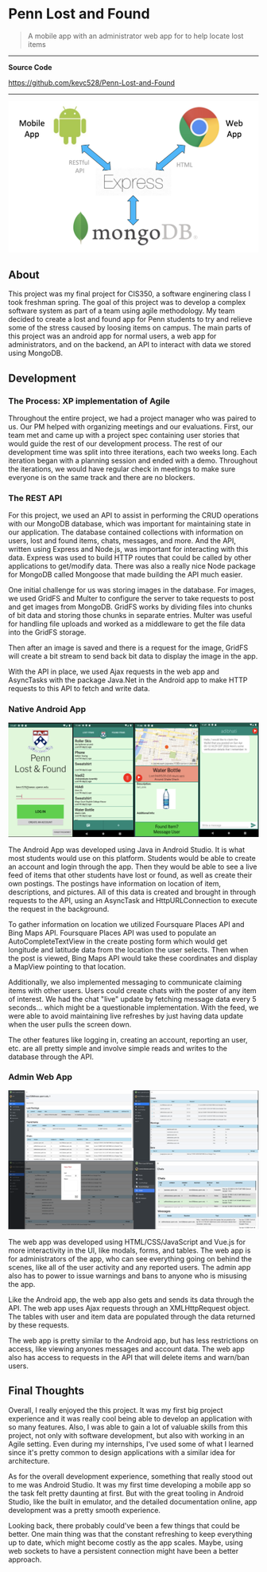 # Penn Lost and Found
> A mobile app with an administrator web app for to help locate lost items

---
**Source Code**

<https://github.com/kevc528/Penn-Lost-and-Found>

---

![Project Architecture](/content/images/lost-found-architecture.png)

## About
This project was my final project for CIS350, a software enginering class I took freshman spring. The goal of 
this project was to develop a complex software system as part of a team using agile methodology. My team decided 
to create a lost and found app for Penn students to try and relieve some of the stress caused by loosing items 
on campus. The main parts of this project was an android app for normal users, a web app for administrators, and 
on the backend, an API to interact with data we stored using MongoDB.

## Development
### The Process: XP implementation of Agile
Throughout the entire project, we had a project manager who was paired to us. Our PM helped with organizing 
meetings and our evaluations. First, our team met and came up with a project spec containing user stories that 
would guide the rest of our development process. The rest of our development time was split into three 
iterations, each two weeks long. Each iteration began with a planning session and ended with a demo. Throughout 
the iterations, we would have regular check in meetings to make sure everyone is on the same track and there are 
no blockers.

### The REST API
For this project, we used an API to assist in performing the CRUD operations with our MongoDB database, which was 
important for maintaining state in our application. The database contained collections with information on users, 
lost and found items, chats, messages, and more. And the API, written using Express and Node.js, was important 
for interacting with this data. Express was used to build HTTP routes that could be called by other applications 
to get/modify data. There was also a really nice Node package for MongoDB called Mongoose that made building 
the API much easier.

One initial challenge for us was storing images in the database. For images, we used GridFS and Multer to 
configure the server to take requests to post and get images from MongoDB. GridFS works by dividing files into 
chunks of bit data and storing those chunks in separate entries. Multer was useful for handling file uploads and 
worked as a middleware to get the file data into the GridFS storage.

Then after an image is saved and there is a request for the image, GridFS will create a bit stream to send back 
bit data to display the image in the app.

With the API in place, we used Ajax requests in the web app and AsyncTasks with the package Java.Net in the 
Android app to make HTTP requests to this API to fetch and write data.

### Native Android App
![Android App](/content/images/penn-lost-found-android.png)

The Android App was developed using Java in Android Studio. It is what most students would use on 
this platform. Students would be able to create an account and login through the app. Then they would be able to 
see a live feed of items that other students have lost or found, as well as create their own postings. The 
postings have information on location of item, descriptions, and pictures. All of this data is created and 
brought in through requests to the API, using an AsyncTask and HttpURLConnection to execute the request in the 
background.

To gather information on location we utilized Foursquare Places API and Bing Maps API. Foursquare Places API was 
used to populate an AutoCompleteTextView in the create posting form which would get longitude and latitude data 
from the location the user selects. Then when the post is viewed, Bing Maps API would take these coordinates and 
display a MapView pointing to that location.

Additionally, we also implemented messaging to communicate claiming items with other users. Users could create 
chats with the poster of any item of interest. We had the chat "live" update by fetching message data every 5 
seconds... which might be a questionable implementation. With the feed, we were able to avoid maintaining live 
refreshes by just having data update when the user pulls the screen down.

The other features like logging in, creating an account, reporting an user, etc. are all pretty simple and 
involve simple reads and writes to the database through the API.

### Admin Web App
![Web App](/content/images/penn-lost-found-web.png)

The web app was developed using HTML/CSS/JavaScript and Vue.js for more interactivity in the UI, like modals, 
forms, and tables. The web app is for administrators of the app, who can see everything going on behind the 
scenes, like all of the user activity and any reported users. The admin app also has to power to issue warnings 
and bans to anyone who is misusing the app.

Like the Android app, the web app also gets and sends its data through the API. The web app uses Ajax requests 
through an XMLHttpRequest object. The tables with user and item data are populated through the data returned by 
these requests. 

The web app is pretty similar to the Android app, but has less restrictions on access, like viewing anyones 
messages and account data. The web app also has access to requests in the API that will delete items and warn/ban 
users.

## Final Thoughts
Overall, I really enjoyed the this project. It was my first big project experience and it was really cool being 
able to develop an application with so many features. Also, I was able to gain a lot of valuable skills from this 
project, not only with software development, but also with working in an Agile setting. Even during my 
internships, I've used some of what I learned since it's pretty common to design applications with a similar 
idea for architecture.

As for the overall development experience, something that really stood out to me was Android Studio. It was my 
first time developing a mobile app so the task felt pretty daunting at first. But with the great tooling in 
Android Studio, like the built in emulator, and the detailed documentation online, app development was a pretty 
smooth experience.

Looking back, there probably could've been a few things that could be better. One main thing was that the 
constant refreshing to keep everything up to date, which might become costly as the app scales. Maybe, using 
web sockets to have a persistent connection might have been a better approach.